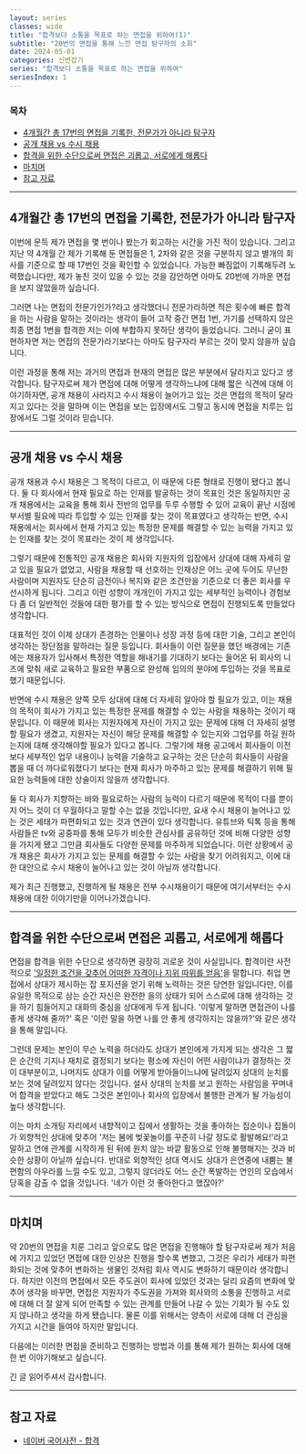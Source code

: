 ```yaml
---
layout: series
classes: wide
title: "합격보다 소통을 목표로 하는 면접을 위하여(1)"
subtitle: "20번의 면접을 통해 느낀 면접 탐구자의 소회"
date: 2024-05-01
categories: 신변잡기
series: "합격보다 소통을 목표로 하는 면접을 위하여"
seriesIndex: 1
---
```


### 목차

- [4개월간 총 17번의 면접을 기록한, 전문가가 아니라 탐구자](#4개월간-총-17번의-면접을-기록한-전문가가-아니라-탐구자)
- [공개 채용 vs 수시 채용](#공개-채용-vs-수시-채용)
- [합격을 위한 수단으로써 면접은 괴롭고, 서로에게 해롭다](#합격을-위한-수단으로써-면접은-괴롭고-서로에게-해롭다)
- [마치며](#마치며)
- [참고 자료](#참고-자료)

---

## 4개월간 총 17번의 면접을 기록한, 전문가가 아니라 탐구자

이번에 문득 제가 면접을 몇 번이나 봤는가 회고하는 시간을 가진 적이 있습니다. 그리고 지난 약 4개월 간 제가 기록해 둔 면접들은 1, 2차와 같은 것을 구분하지 않고 별개의 회사를 기준으로 할 때 17번인 것을 확인할 수 있었습니다. 가능한 빠짐없이 기록해두려 노력했습니다만, 제가 놓친 것이 있을 수 있는 것을 감안하면 아마도 20번에 가까운 면접을 보지 않았을까 싶습니다.

그러면 나는 면접의 전문가인가?라고 생각했더니 전문가라하면 적은 횟수에 빠른 합격을 하는 사람을 말하는 것이라는 생각이 들어 고작 중간 면접 1번, 가기를 선택하지 않은 최종 면접 1번을 합격한 저는 이에 부합하지 못하단 생각이 들었습니다. 그러니 굳이 표현하자면 저는 면접의 전문가라기보다는 아마도 탐구자라 부르는 것이 맞지 않을까 싶습니다.

이런 과정을 통해 저는 과거의 면접과 현재의 면접은 많은 부분에서 달라지고 있다고 생각합니다. 탐구자로써 제가 면접에 대해 어떻게 생각하느냐에 대해 짧은 식견에 대해 이야기하자면, 공개 채용이 사라지고 수시 채용이 늘어가고 있는 것은 면접의 목적이 달라지고 있다는 것을 말하며 이는 면접을 보는 입장에서도 그렇고 동시에 면접을 치루는 입장에서도 그럴 것이라 믿습니다.

---

## 공개 채용 vs 수시 채용

공개 채용과 수시 채용은 그 목적이 다르고, 이 때문에 다른 형태로 진행이 됐다고 봅니다. 둘 다 회사에서 현재 필요로 하는 인재를 발굴하는 것이 목표인 것은 동일하지만 공개 채용에서는 교육을 통해 회사 전반의 업무를 두루 수행할 수 있어 교육이 끝난 시점에 부서별 필요에 따라 투입할 수 있는 인재를 찾는 것이 목표였다고 생각하는 반면, 수시 채용에서는 회사에서 현재 가지고 있는 특정한 문제를 해결할 수 있는 능력을 가지고 있는 인재를 찾는 것이 목표라는 것이 제 생각입니다.

그렇기 때문에 전통적인 공개 채용은 회사와 지원자의 입장에서 상대에 대해 자세히 알고 있을 필요가 없었고, 사람을 채용할 때 선호하는 인재상은 어느 곳에 두어도 무난한 사람이며 지원자도 단순히 금전이나 복지와 같은 조건만을 기준으로 더 좋은 회사를 우선시하게 됩니다. 그리고 이런 성향이 개개인이 가지고 있는 세부적인 능력이나 경험보다 좀 더 일반적인 것들에 대한 평가를 할 수 있는 방식으로 면접이 진행되도록 만들었다 생각합니다.

대표적인 것이 이제 상대가 존경하는 인물이나 성장 과정 등에 대한 기술, 그리고 본인이 생각하는 장단점을 말하라는 질문 등입니다. 회사들이 이런 질문을 했던 배경에는 기존에는 채용자가 입사해서 특정한 역할을 해내기를 기대하기 보다는 들어온 뒤 회사의 니즈에 맞춰 새로 교육하고 필요한 부품으로 완성해 임의의 분야에 투입하는 것을 목표로 했기 때문입니다.

반면에 수시 채용은 양쪽 모두 상대에 대해 더 자세히 알아야 할 필요가 있고, 이는 채용의 목적이 회사가 가지고 있는 특정한 문제를 해결할 수 있는 사람을 채용하는 것이기 때문입니다. 이 때문에 회사는 지원자에게 자신이 가지고 있는 문제에 대해 더 자세히 설명할 필요가 생겼고, 지원자는 자신이 해당 문제를 해결할 수 있는지와 그업무를 하길 원하는지에 대해 생각해야할 필요가 있다고 봅니다. 그렇기에 채용 공고에서 회사들이 이전보다 세부적인 업무 내용이나 능력을 기술하고 요구하는 것은 단순히 회사들이 사람을 뽑을 때 더 까다로워졌다기 보다는 현재 회사가 마주하고 있는 문제를 해결하기 위해 필요한 능력들에 대한 상술이지 않을까 생각합니다.

둘 다 회사가 지향하는 바와 필요로하는 사람의 능력이 다르기 때문에 목적이 다를 뿐이지 어느 것이 더 우월하다고 말할 수는 없을 것입니다만, 요새 수시 채용이 늘어나고 있는 것은 세태가 파편화되고 있는 것과 연관이 있다 생각합니다. 유튜브와 틱톡 등을 통해 사람들은 tv와 공중파를 통해 모두가 비슷한 관심사를 공유하던 것에 비해 다양한 성향을 가지게 됐고 그만큼 회사들도 다양한 문제를 마주하게 되었습니다. 이런 상황에서 공개 채용은 회사가 가지고 있는 문제를 해결할 수 있는 사람을 찾기 어려워지고, 이에 대한 대안으로 수시 채용이 늘어나고 있는 것이 아닐까 생각합니다.

제가 최근 진행했고, 진행하게 될 채용은 전부 수시채용이기 때문에 여기서부터는 수시 채용에 대한 이야기만을 이어나가겠습니다.

---

## 합격을 위한 수단으로써 면접은 괴롭고, 서로에게 해롭다

면접을 합격을 위한 수단으로 생각하면 굉장히 괴로운 것이 사실입니다. 합격이란 사전적으로 ['일정한 조건을 갖추어 어떠한 자격이나 지위 따위를 얻음'](https://ko.dict.naver.com/#/entry/koko/7b6f1c8807ce40e29f1afc348dd18b5f)을 말합니다. 취업 면접에서 상대가 제시하는 잡 포지션을 얻기 위해 노력하는 것은 당연한 일입니다만, 이를 유일한 목적으로 삼는 순간 자신은 완전한 을의 상태가 되어 스스로에 대해 생각하는 것을 하기 힘들어지고 대화의 중심을 상대에게 두게 됩니다. '이렇게 말하면 면접관이 나를 좋게 생각해 줄까?' 혹은 '이런 말을 하면 나를 안 좋게 생각하지는 않을까?'와 같은 생각을 통해 말입니다.

그런데 문제는 본인이 무슨 노력을 하더라도 상대가 본인에게 가지게 되는 생각은 그 짧은 순간의 기지나 재치로 결정되기 보다는 평소에 자신이 어떤 사람이냐가 결정하는 것이 대부분이고, 나머지도 상대가 이를 어떻게 받아들이느냐에 달려있지 상대의 눈치를 보는 것에 달려있지 않다는 것입니다. 설사 상대의 눈치를 보고 원하는 사람임을 꾸며내어 합격을 받았다고 해도 그것은 본인이나 회사의 입장에서 불행한 관계가 될 가능성이 높다 생각합니다.

이는 마치 소개팅 자리에서 내향적이고 집에서 생활하는 것을 좋아하는 집순이나 집돌이가 외향적인 상대에 맞추어 '저는 봄에 벚꽃놀이를 꾸준히 나갈 정도로 활발해요!'라고 말하고 연애 관계를 시작하게 된 뒤에 원치 않는 바깥 활동으로 인해 불행해지는 것과 비슷한 상황이 아닐까 싶습니다. 반대로 외향적인 상대 역시도 상대가 은연중에 내뿜는 불편함의 아우라를 느낄 수도 있고, 그렇지 않더라도 어느 순간 폭발하는 연인의 모습에서 당혹을 감출 수 없을 것입니다. '네가 이런 것 좋아한다고 했잖아?'

---

## 마치며

약 20번의 면접을 치룬 그리고 앞으로도 많은 면접을 진행해야 할 탐구자로써 제가 처음에 가지고 있었던 면접에 대한 인상은 진행을 할수록 변했고, 그것은 우리가 세태가 파편화되는 것에 맞추어 변화하는 생물인 것처럼 회사 역시도 변화하기 때문이라 생각합니다. 하지만 이전의 면접에서 모든 주도권이 회사에 있었던 것과는 달리 요즘의 변화에 맞추어 생각을 바꾸면, 면접은 지원자가 주도권을 가져와 회사와의 소통을 진행하고 서로에 대해 더 잘 알게 되어 만족할 수 있는 관계를 만들어 나갈 수 있는 기회가 될 수도 있지 않나하고 생각을 하게 됐습니다. 물론 이를 위해서는 양측이 서로에 대해 더 관심을 가지고 시간을 들여야 하지만 말입니다.

다음에는 이러한 면접을 준비하고 진행하는 방법과 이를 통해 제가 원하는 회사에 대해 한 번 이야기해보고 싶습니다.

긴 글 읽어주셔서 감사합니다.

---

## 참고 자료

- [네이버 국어사전 - 합격](https://ko.dict.naver.com/#/entry/koko/7b6f1c8807ce40e29f1afc348dd18b5f)
